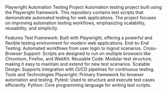 Playwright Automation Testing Project
Automation testing project built using the Playwright framework. This repository contains test scripts that demonstrate automated testing for web applications. The project focuses on improving automation testing workflows, emphasizing scalability, reusability, and simplicity.

Features
Test Framework: Built with Playwright, offering a powerful and flexible testing environment for modern web applications.
End-to-End Testing: Automated workflows from user login to logout scenarios.
Cross-Browser Support: Scripts are designed to run on multiple browsers like Chromium, Firefox, and WebKit.
Reusable Code: Modular test structure, making it easy to maintain and extend for new test scenarios.
Scalable Design: Supports integration with CI/CD pipelines for continuous testing.
Tools and Technologies
Playwright: Primary framework for browser automation and testing.
Pytest: Used to structure and execute test cases efficiently.
Python: Core programming language for writing test scripts.

